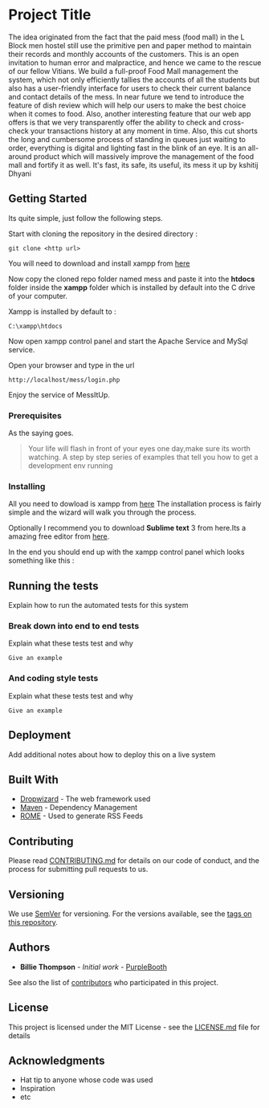 # Project Title

The idea originated from the fact that the paid mess (food mall) in the L Block men hostel still use the primitive pen and paper method to maintain their records and monthly accounts of the customers. This is an open invitation to human error and malpractice, and hence we came to the rescue of our fellow Vitians. We build a full-proof Food Mall management 
the system, which not only efficiently tallies the accounts of all the students but also has a user-friendly interface for users to check their current balance and contact details of the mess. In near future we tend to introduce the feature of dish review which will help our users to make the best choice when it comes to food. Also, another interesting feature that our web app offers is that we very transparently offer the ability to check and cross-check your transactions history at any moment in time. Also, this cut shorts the long and cumbersome process of standing in queues just waiting to order, everything is digital and lighting fast in the blink of an eye.
It is an all-around product which will massively improve the management of the food mall and fortify it as well. 
It's fast, its safe, its useful, its mess it up by kshitij Dhyani


## Getting Started

Its quite simple, just follow the following steps.

Start with cloning the repository in the desired directory :

```
git clone <http url>
```
  
You will need to download and install xampp from [here](https://www.apachefriends.org/download.html)

Now copy the cloned repo folder named mess and paste it into the **htdocs** folder inside the **xampp** folder which is installed by default into the C drive of your computer.

Xampp is installed by default to :

```
C:\xampp\htdocs
```

Now open xampp control panel and start the Apache Service and MySql service.

Open your browser and type in the url 

```
http://localhost/mess/login.php
```

Enjoy the service of MessItUp.

### Prerequisites

As the saying goes.

> Your life will flash in front of your eyes one day,make sure its worth watching.
A step by step series of examples that tell you how to get a development env running

### Installing

All you need to dowload is xampp from [here](https://www.apachefriends.org/download.html)
The installation process is fairly simple and the wizard will walk you through the process.

Optionally I recommend you to download **Sublime text** 3 from here.Its a amazing free editor from [here](https://www.sublimetext.com/3). 
 
In the end you should end up with the xampp control panel which looks something like this : 

## Running the tests

Explain how to run the automated tests for this system

### Break down into end to end tests

Explain what these tests test and why

```
Give an example
```

### And coding style tests

Explain what these tests test and why

```
Give an example
```

## Deployment

Add additional notes about how to deploy this on a live system

## Built With

* [Dropwizard](http://www.dropwizard.io/1.0.2/docs/) - The web framework used
* [Maven](https://maven.apache.org/) - Dependency Management
* [ROME](https://rometools.github.io/rome/) - Used to generate RSS Feeds

## Contributing

Please read [CONTRIBUTING.md](https://gist.github.com/PurpleBooth/b24679402957c63ec426) for details on our code of conduct, and the process for submitting pull requests to us.

## Versioning

We use [SemVer](http://semver.org/) for versioning. For the versions available, see the [tags on this repository](https://github.com/your/project/tags). 

## Authors

* **Billie Thompson** - *Initial work* - [PurpleBooth](https://github.com/PurpleBooth)

See also the list of [contributors](https://github.com/your/project/contributors) who participated in this project.

## License

This project is licensed under the MIT License - see the [LICENSE.md](LICENSE.md) file for details

## Acknowledgments

* Hat tip to anyone whose code was used
* Inspiration
* etc

